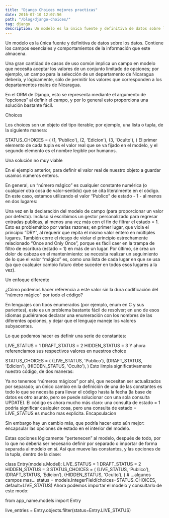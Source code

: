 ```yaml
---
title: "Django Choices mejores practicas"
date: 2016-07-10 12:07:56
path: "/blog/django-choices/"
tag: django
description: Un modelo es la única fuente y definitiva de datos sobre los datos. Contiene los campos esenciales y comportamientos de la información que este almacena.
---
```


Un modelo es la única fuente y definitiva de datos sobre los datos. Contiene los campos esenciales y comportamientos de la información que este almacena.

Una gran cantidad de casos de uso común implica un campo en modelo que necesita aceptar los valores de un conjunto limitado de opciones; por ejemplo, un campo para la selección de un departamento de Nicaragua debería, y lógicamente, sólo de permitir los valores que corresponden a los departamentos reales de Nicaragua.

En el ORM de Django, esto se representa mediante el argumento de “opciones” al definir el campo, y por lo general esto proporciona una solución bastante fácil.

Choices

Los choices son un objeto del tipo iterable; por ejemplo, una lista o tupla, de la siguiente manera:

STATUS_CHOICES = (
    (1, 'Publico'),
    (2, 'Edicion'),
    (3, 'Oculto'),
)
El primer elemento de cada tupla es el valor real que se va fijado en el modelo, y el segundo elemento es el nombre legible por humanos.

Una solución no muy viable

En el ejemplo anterior, para definir el valor real de nuestro objeto a guardar usamos números enteros.

En general, un “número mágico” es cualquier constante numérica (o cualquier otra cosa de valor-sentido) que se cita literalmente en el código. En este caso, estamos utilizando el valor “Publico” de estado - 1 - al menos en dos lugares:

Una vez en la declaración del modelo de campo (para proporcionar un valor por defecto).
Incluso si escribimos un gestor personalizado para regresar entradas publicas, al menos una vez más con el fin de filtrar el estado = 1.
Esto es problemático por varias razones; en primer lugar, que viola el principio ”DRY”, al requerir que repita el mismo valor entero en múltiples lugares. También corre el riesgo de violar el principio estrechamente relacionado “Once and Only Once”, porque es fácil caer en la trampa de filtro de escritura (estado = 1) en más de un lugar. Por último, se crea un dolor de cabeza en el mantenimiento: se necesita realizar un seguimiento de lo que el valor “mágico” es, como una lista de cada lugar en que se usa (ya que cualquier cambio futuro debe suceder en todos esos lugares a la vez).

Un enfoque diferente

¿Cómo podemos hacer referencia a este valor sin la dura codificación del “número mágico” por todo el código?

En lenguajes con tipos enumerados (por ejemplo, enum en C y sus parientes), este es un problema bastante fácil de resolver; en uno de esos idiomas pudiéramos declarar una enumeración con los nombres de las diferentes opciones, y dejar que el lenguaje maneje los valores subyacentes.

Lo que podemos hacer es definir una serie de constantes:

LIVE_STATUS = 1
DRAFT_STATUS = 2
HIDDEN_STATUS = 3
Y ahora referenciamos sus respectivos valores en nuestros choice

STATUS_CHOICES = (
    (LIVE_STATUS, 'Publico'),
    (DRAFT_STATUS, 'Edicion'),
    (HIDDEN_STATUS, 'Oculto'),
)
Esto limpia significativamente nuestro código, de dos maneras:

Ya no tenemos “números mágicos” por ahí, que necesitan ser actualizados por separado; un único cambio en la definición de una de las constantes es todo lo que se necesita para llevar el código hasta la fecha (la base de datos es otro asunto, pero se puede solucionar con una sola consulta UPDATE).
El código es ahora mucho más claro: una consulta de estado = 1 podría significar cualquier cosa, pero una consulta de estado = LIVE_STATUS es mucho mas explicita.
Encapsulacion

Sin embargo hay un cambio más, que podría hacer esto aún mejor: encapsular las opciones de estado en el interior del modelo.

Estas opciones lógicamente “pertenecen” al modelo, después de todo, por lo que no debería ser necesario definir por separado o importar de forma separada al modelo en sí. Así que mueve las constantes, y las opciones de la tupla, dentro de la clase:

class Entry(models.Model):
    LIVE_STATUS = 1
    DRAFT_STATUS = 2
    HIDDEN_STATUS = 3
    STATUS_CHOICES = (
        (LIVE_STATUS, ‘Publico’),
        (DRAFT_STATUS, ‘Edicion’),
        (HIDDEN_STATUS, ‘Oculto’),
    )
    # …algunos campos mas…
    status = models.IntegerField(choices=STATUS_CHOICES, default=LIVE_STATUS)
Ahora podemos importar el modelo y consultarlo de este modo:

from app_name.models import Entry

live_entries = Entry.objects.filter(status=Entry.LIVE_STATUS)
